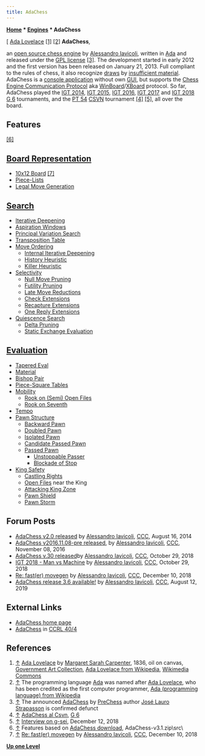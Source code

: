 ```yaml
---
title: AdaChess
---
```

**[Home](Home "Home") * [Engines](Engines "Engines") * AdaChess**

\[ [Ada Lovelace](Mathematician#Lovelace "Mathematician") <a id="cite-note-1" href="#cite-ref-1">[1]</a> <a id="cite-note-2" href="#cite-ref-2">[2]</a>
**AdaChess**,

an [open source chess engine](Category:Open_Source "Category:Open Source") by [Alessandro Iavicoli](Alessandro_Iavicoli "Alessandro Iavicoli"), written in [Ada](index.php?title=Ada&action=edit&redlink=1 "Ada (page does not exist)") and released under the [GPL license](Free_Software_Foundation#GPL "Free Software Foundation") <a id="cite-note-3" href="#cite-ref-3">[3]</a>.
The development started in early 2012 and the first version has been released on January 21, 2013. Full compliant to the rules of chess, it also recognize [draws](Draw "Draw") by [insufficient material](Material#InsufficientMaterial "Material").
AdaChess is a [console application](https://en.wikipedia.org/wiki/Console_application) without own [GUI](GUI "GUI"), but supports the [Chess Engine Communication Protocol](Chess_Engine_Communication_Protocol "Chess Engine Communication Protocol") aka [WinBoard](WinBoard "WinBoard")/[XBoard](XBoard "XBoard") protocol.
So far, AdaChess played the [IGT 2014](IGT_2014 "IGT 2014"), [IGT 2015](IGT_2015 "IGT 2015"), [IGT 2016](IGT_2016 "IGT 2016"), [IGT 2017](IGT_2017 "IGT 2017") and [IGT 2018](IGT_2018 "IGT 2018") [G 6](G_6 "G 6") tournaments, and the [PT 54](PT_54 "PT 54") [CSVN](CSVN "CSVN") tournament <a id="cite-note-4" href="#cite-ref-4">[4]</a> <a id="cite-note-5" href="#cite-ref-5">[5]</a>, all over the board.

## Features

<a id="cite-note-6" href="#cite-ref-6">[6]</a>

## [Board Representation](Board_Representation "Board Representation")

- [10x12 Board](10x12_Board "10x12 Board") <a id="cite-note-7" href="#cite-ref-7">[7]</a>
- [Piece-Lists](Piece-Lists "Piece-Lists")
- [Legal Move Generation](Move_Generation#Legal "Move Generation")

## [Search](Search "Search")

- [Iterative Deepening](Iterative_Deepening "Iterative Deepening")
- [Aspiration Windows](Aspiration_Windows "Aspiration Windows")
- [Principal Variation Search](Principal_Variation_Search "Principal Variation Search")
- [Transposition Table](Transposition_Table "Transposition Table")
- [Move Ordering](Move_Ordering "Move Ordering")
  - [Internal Iterative Deepening](Internal_Iterative_Deepening "Internal Iterative Deepening")
  - [History Heuristic](History_Heuristic "History Heuristic")
  - [Killer Heuristic](Killer_Heuristic "Killer Heuristic")
- [Selectivity](Selectivity "Selectivity")
  - [Null Move Pruning](Null_Move_Pruning "Null Move Pruning")
  - [Futility Pruning](Futility_Pruning "Futility Pruning")
  - [Late Move Reductions](Late_Move_Reductions "Late Move Reductions")
  - [Check Extensions](Check_Extensions "Check Extensions")
  - [Recapture Extensions](Recapture_Extensions "Recapture Extensions")
  - [One Reply Extensions](One_Reply_Extensions "One Reply Extensions")
- [Quiescence Search](Quiescence_Search "Quiescence Search")
  - [Delta Pruning](Delta_Pruning "Delta Pruning")
  - [Static Exchange Evaluation](Static_Exchange_Evaluation "Static Exchange Evaluation")

## [Evaluation](Evaluation "Evaluation")

- [Tapered Eval](Tapered_Eval "Tapered Eval")
- [Material](Material "Material")
- [Bishop Pair](Bishop_Pair "Bishop Pair")
- [Piece-Square Tables](Piece-Square_Tables "Piece-Square Tables")
- [Mobility](Mobility "Mobility")
  - [Rook on (Semi) Open Files](Rook_on_Open_File "Rook on Open File")
  - [Rook on Seventh](Rook_on_Seventh "Rook on Seventh")
- [Tempo](Tempo "Tempo")
- [Pawn Structure](Pawn_Structure "Pawn Structure")
  - [Backward Pawn](Backward_Pawn "Backward Pawn")
  - [Doubled Pawn](Doubled_Pawn "Doubled Pawn")
  - [Isolated Pawn](Isolated_Pawn "Isolated Pawn")
  - [Candidate Passed Pawn](Candidate_Passed_Pawn "Candidate Passed Pawn")
  - [Passed Pawn](Passed_Pawn "Passed Pawn")
    - [Unstoppable Passer](Unstoppable_Passer "Unstoppable Passer")
    - [Blockade of Stop](Blockade_of_Stop "Blockade of Stop")
- [King Safety](King_Safety "King Safety")
  - [Castling Rights](Castling_Rights "Castling Rights")
  - [Open Files](Open_File "Open File") near the King
  - [Attacking King Zone](King_Safety#Attacking "King Safety")
  - [Pawn Shield](King_Safety#PawnShield "King Safety")
  - [Pawn Storm](King_Safety#PawnStorm "King Safety")

## Forum Posts

- [AdaChess v2.0 released](http://www.talkchess.com/forum/viewtopic.php?t=53309) by [Alessandro Iavicoli](Alessandro_Iavicoli "Alessandro Iavicoli"), [CCC](CCC "CCC"), August 16, 2014
- [AdaChess v2016.11.08-pre released](http://talkchess.com/forum/viewtopic.php?t=62023), by [Alessandro Iavicoli](Alessandro_Iavicoli "Alessandro Iavicoli"), [CCC](CCC "CCC"), November 08, 2016
- [AdaChess v.30 released](http://www.talkchess.com/forum3/viewtopic.php?f=2&t=68763)by [Alessandro Iavicoli](Alessandro_Iavicoli "Alessandro Iavicoli"), [CCC](CCC "CCC"), October 29, 2018
- [IGT 2018 - Man vs Machine](http://www.talkchess.com/forum3/viewtopic.php?f=6&t=68764) by [Alessandro Iavicoli](Alessandro_Iavicoli "Alessandro Iavicoli"), [CCC](CCC "CCC"), October 29, 2018
- [Re: fast(er) movegen](http://www.talkchess.com/forum3/viewtopic.php?f=7&t=69216&start=6) by [Alessandro Iavicoli](Alessandro_Iavicoli "Alessandro Iavicoli"), [CCC](CCC "CCC"), December 10, 2018
- [AdaChess release 3.6 available!](http://www.talkchess.com/forum3/viewtopic.php?f=2&t=71533) by [Alessandro Iavicoli](Alessandro_Iavicoli "Alessandro Iavicoli"), [CCC](CCC "CCC"), August 12, 2019

## External Links

- [AdaChess home page](http://www.adachess.com)
- [AdaChess](http://www.computerchess.org.uk/ccrl/404/cgi/compare_engines.cgi?family=AdaChess&print=Rating+list&print=Results+table&print=LOS+table&print=Ponder+hit+table&print=Eval+difference+table&print=Comopp+gamenum+table&print=Overlap+table&print=Score+with+common+opponents) in [CCRL 40/4](CCRL "CCRL")

## References

1. <a id="cite-ref-1" href="#cite-note-1">↑</a> [Ada Lovelace](Mathematician#Lovelace "Mathematician") by [Margaret Sarah Carpenter](index.php?title=Category:Margaret_Sarah_Carpenter&action=edit&redlink=1 "Category:Margaret Sarah Carpenter (page does not exist)"), 1836, oil on canvas, [Government Art Collection](https://en.wikipedia.org/wiki/Government_Art_Collection), [Ada Lovelace from Wikipedia](https://en.wikipedia.org/wiki/Ada_Lovelace), [Wikimedia Commons](https://en.wikipedia.org/wiki/Wikimedia_Commons)
1. <a id="cite-ref-2" href="#cite-note-2">↑</a> The programming language [Ada](index.php?title=Ada&action=edit&redlink=1 "Ada (page does not exist)") was named after [Ada Lovelace](Mathematician#Lovelace "Mathematician"), who has been credited as the first computer programmer, [Ada (programming language) from Wikipedia](<https://en.wikipedia.org/wiki/Ada_(programming_language)>)
1. <a id="cite-ref-3" href="#cite-note-3">↑</a> The announced [AdaChess](http://joselauro.tripod.com/prechess-en.html) by [PreChess](index.php?title=PreChess&action=edit&redlink=1 "PreChess (page does not exist)") author [José Lauro Strapasson](index.php?title=Jos%C3%A9_Lauro_Strapasson&action=edit&redlink=1 "José Lauro Strapasson (page does not exist)") is confirmed defunct
1. <a id="cite-ref-4" href="#cite-note-4">↑</a> [AdaChess al Csvn](http://www.g-sei.org/adachess-al-csvn/), [G 6](G_6 "G 6")
1. <a id="cite-ref-5" href="#cite-note-5">↑</a> [Interview on g-sei](http://www.adachess.com/other/interview-on-g-sei.html), December 12, 2018
1. <a id="cite-ref-6" href="#cite-note-6">↑</a> Features based on [AdaChess download](http://www.adachess.com/download), AdaChess-v3.1.zip\\src\\
1. <a id="cite-ref-7" href="#cite-note-7">↑</a> [Re: fast(er) movegen](http://www.talkchess.com/forum3/viewtopic.php?f=7&t=69216&start=6) by [Alessandro Iavicoli](Alessandro_Iavicoli "Alessandro Iavicoli"), [CCC](CCC "CCC"), December 10, 2018

**[Up one Level](Engines "Engines")**

